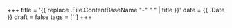 +++
title = '{{ replace .File.ContentBaseName "-" " " | title }}'
date = {{ .Date }}
draft = false
tags = ['']
+++
